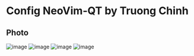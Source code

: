 # Config NeoVim-QT by Truong Chinh

## Photo 

![image](https://github.com/user-attachments/assets/7a96acbe-89d8-46b8-8a06-db16ad1a9265)
![image](https://github.com/user-attachments/assets/55637ebf-9ce9-437d-9a78-608ee5a84d0b)
![image](https://github.com/user-attachments/assets/0b1754d2-2137-470d-918a-891a34f53191)
![image](https://github.com/user-attachments/assets/17db80ff-7b3b-492f-a6a6-e6918314b677)
